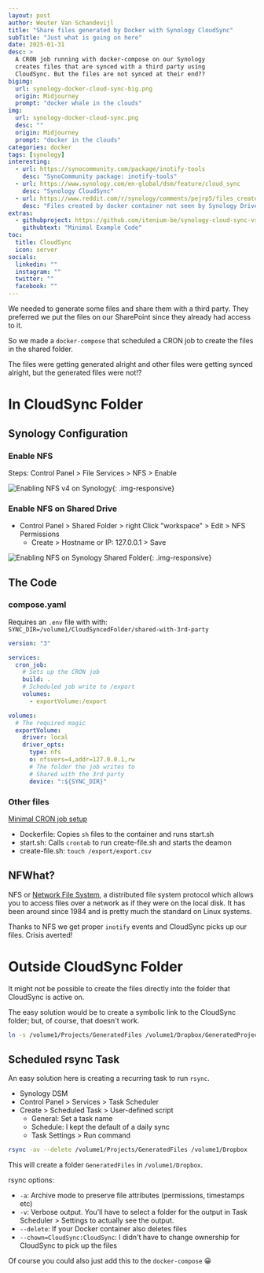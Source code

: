 ```yaml
---
layout: post
author: Wouter Van Schandevijl
title: "Share files generated by Docker with Synology CloudSync"
subTitle: "Just what is going on here"
date: 2025-01-31
desc: >
  A CRON job running with docker-compose on our Synology
  creates files that are synced with a third party using
  CloudSync. But the files are not synced at their end??
bigimg:
  url: synology-docker-cloud-sync-big.png
  origin: Midjourney
  prompt: "docker whale in the clouds"
img:
  url: synology-docker-cloud-sync.png
  desc: ""
  origin: Midjourney
  prompt: "docker in the clouds"
categories: docker
tags: [synology]
interesting:
  - url: https://synocommunity.com/package/inotify-tools
    desc: "SynoCommunity package: inotify-tools"
  - url: https://www.synology.com/en-global/dsm/feature/cloud_sync
    desc: "Synology CloudSync"
  - url: https://www.reddit.com/r/synology/comments/pejrp5/files_created_by_docker_container_not_seen_by/
    desc: "Files created by docker container not seen by Synology Drive"
extras:
  - githubproject: https://github.com/itenium-be/synology-cloud-sync-vs-docker
    githubtext: "Minimal Example Code"
toc:
  title: CloudSync
  icon: server
socials:
  linkedin: ""
  instagram: ""
  twitter: ""
  facebook: ""
---
```


We needed to generate some files and share them with a third party.
They preferred we put the files on our SharePoint since they already had access to it.

So we made a `docker-compose` that scheduled a CRON
job to create the files in the shared folder.

The files were getting generated alright and other files were
getting synced alright, but the generated files were not!?

<!--more-->

# In CloudSync Folder

## Synology Configuration

### Enable NFS

Steps: Control Panel > File Services > NFS > Enable

![Enabling NFS v4 on Synology](/assets/blog-images/synology-docker-cloud-sync-1-enable-nfs.png "Enabling NFS v4 on Synology"){: .img-responsive}

### Enable NFS on Shared Drive

- Control Panel > Shared Folder > right Click "workspace" > Edit > NFS Permissions
  - Create > Hostname or IP: 127.0.0.1 > Save

![Enabling NFS on Synology Shared Folder](/assets/blog-images/synology-docker-cloud-sync-2-nfs-for-cloud-sync-share.png "Enabling NFS on Synology Shared Folder"){: .img-responsive}


## The Code

### compose.yaml

Requires an `.env` file with with: `SYNC_DIR=/volume1/CloudSyncedFolder/shared-with-3rd-party`

```yaml
version: "3"

services:
  cron_job:
    # Sets up the CRON job
    build: .
    # Scheduled job write to /export
    volumes:
      - exportVolume:/export

volumes:
  # The required magic
  exportVolume:
    driver: local
    driver_opts:
      type: nfs
      o: nfsvers=4,addr=127.0.0.1,rw
      # The folder the job writes to
      # Shared with the 3rd party
      device: ":${SYNC_DIR}"
```

### Other files

[Minimal CRON job setup](https://github.com/itenium-be/synology-cloud-sync-vs-docker)
- Dockerfile: Copies `sh` files to the container and runs start.sh
- start.sh: Calls `crontab` to run create-file.sh and starts the deamon
- create-file.sh: `touch /export/export.csv`

## NFWhat?

NFS or [Network File System](https://en.wikipedia.org/wiki/Network_File_System),
a distributed file system protocol which allows you to access files over a network
as if they were on the local disk. It has been around since 1984 and is pretty much
the standard on Linux systems.

Thanks to NFS we get proper `inotify` events and CloudSync picks up our files.
Crisis averted!


# Outside CloudSync Folder

It might not be possible to create the files directly into the folder that
CloudSync is active on.

The easy solution would be to create a symbolic link to the CloudSync folder;
but, of course, that doesn't work.

```sh
ln -s /volume1/Projects/GeneratedFiles /volume1/Dropbox/GeneratedProjectFiles
```

## Scheduled rsync Task

An easy solution here is creating a recurring task to run `rsync`.

- Synology DSM
- Control Panel > Services > Task Scheduler
- Create > Scheduled Task > User-defined script
  - General: Set a task name
  - Schedule: I kept the default of a daily sync
  - Task Settings > Run command

```sh
rsync -av --delete /volume1/Projects/GeneratedFiles /volume1/Dropbox
```

This will create a folder `GeneratedFiles` in `/volume1/Dropbox`.

rsync options:
- `-a`: Archive mode to preserve file attributes (permissions, timestamps etc)
- `-v`: Verbose output. You'll have to select a folder for the output in Task Scheduler > Settings to actually see the output.
- `--delete`: If your Docker container also deletes files
- `--chown=CloudSync:CloudSync`: I didn't have to change ownership for CloudSync to pick up the files

Of course you could also just add this to the `docker-compose` 😀
